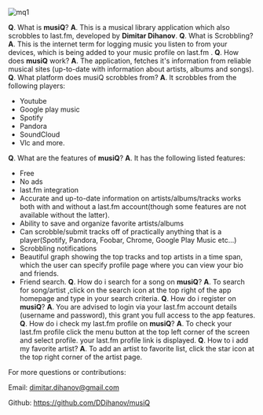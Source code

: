 
![mq1](https://user-images.githubusercontent.com/35721447/39397780-ad7e4e7c-4afc-11e8-9442-f5fc2e516ff1.jpeg)

**Q**. What is **musiQ**?
**A**. This is a musical library application which also scrobbles to last.fm, developed by **Dimitar Dihanov**.
**Q**. What is Scrobbling?
**A**. This is the internet term for logging music you listen to from your devices, which is being added to your music profile on last.fm .
**Q**. How does **musiQ** work?
**A**. The application, fetches it's information from reliable musical sites (up-to-date with information about artists, albums and songs).
**Q**. What platform does musiQ scrobbles from?
**A**. It scrobbles from the following players:
* Youtube
* Google play music
* Spotify
* Pandora
* SoundCloud
* Vlc and more.

**Q**. What are the features of **musiQ**?
**A**. It has the following listed features:
* Free
* No ads
* last.fm integration
* Accurate and up-to-date information on artists/albums/tracks works both with and without a last.fm account(though some features are not available without the latter).
* Ability to save and organize favorite artists/albums
* Can scrobble/submit tracks off of practically anything that is a player(Spotify, Pandora, Foobar, Chrome, Google Play Music etc...)
* Scrobbling notifications
* Beautiful graph showing the top tracks and top artists in a time span, which the user can specify profile page where you can view your bio and friends. 
* Friend search.
**Q**. How do i search for a song on **musiQ**?
**A**. To search for song/artist ,click on the search icon at the top right of the app homepage and type in your search criteria.
**Q**. How do i register on **musiQ**?
**A**. You are advised to login via your last.fm account details (username and password), this grant you full access to the app features.
**Q**. How do i check my last.fm profile on **musiQ**?
**A**. To check your last.fm profile click the menu button at the top left corner of the screen and select profile. your last.fm profile link is displayed.
**Q**. How to i add my favorite artist?
**A**. To add an artist to favorite list, click the star icon at the top right corner of the artist page.

For more questions or contributions:

Email: dimitar.dihanov@gmail.com

Github: https://github.com/DDihanov/musiQ
